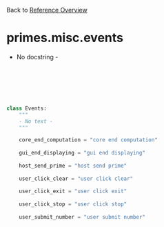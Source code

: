 
Back to [Reference Overview](https://github.com/pyrustic/primes/blob/master/docs/reference)

# primes.misc.events

- No docstring -

<br>


```python

```

<br>

```python

class Events:
    """
    - No text -
    """

    core_end_computation = "core end computation"
    
    gui_end_displaying = "gui end displaying"
    
    host_send_prime = "host send prime"
    
    user_click_clear = "user click clear"
    
    user_click_exit = "user click exit"
    
    user_click_stop = "user click stop"
    
    user_submit_number = "user submit number"
    
```

